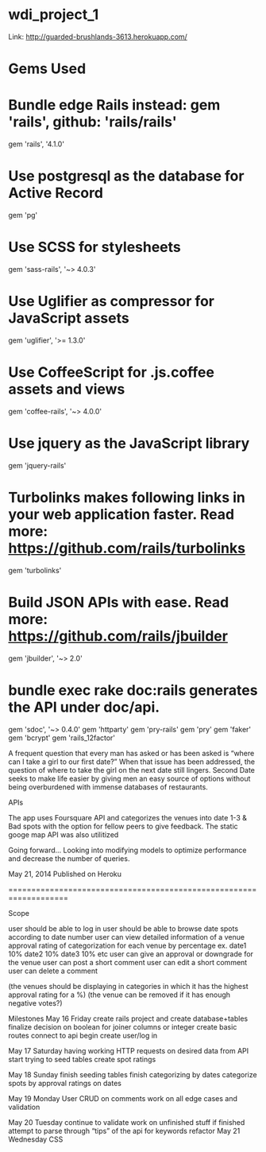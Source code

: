 wdi_project_1
=============

Link:  http://guarded-brushlands-3613.herokuapp.com/

Gems Used
=============
# Bundle edge Rails instead: gem 'rails', github: 'rails/rails'
gem 'rails', '4.1.0'
# Use postgresql as the database for Active Record
gem 'pg'
# Use SCSS for stylesheets
gem 'sass-rails', '~> 4.0.3'
# Use Uglifier as compressor for JavaScript assets
gem 'uglifier', '>= 1.3.0'
# Use CoffeeScript for .js.coffee assets and views
gem 'coffee-rails', '~> 4.0.0'
# Use jquery as the JavaScript library
gem 'jquery-rails'
# Turbolinks makes following links in your web application faster. Read more: https://github.com/rails/turbolinks
gem 'turbolinks'
# Build JSON APIs with ease. Read more: https://github.com/rails/jbuilder
gem 'jbuilder', '~> 2.0'
# bundle exec rake doc:rails generates the API under doc/api.
gem 'sdoc', '~> 0.4.0'
gem 'httparty'
gem 'pry-rails'
gem 'pry'
gem 'faker'
gem 'bcrypt'
gem 'rails_12factor'

A frequent question that every man has asked or has been asked is “where can I take a girl to our first date?”  When that issue has been addressed, the question of where to take the girl on the next date still lingers.  Second Date seeks to make life easier by giving men an easy source of options without being overburdened with immense databases of restaurants. 

APIs

The app uses Foursquare API and categorizes the venues into date 1-3 & Bad spots with the option for fellow peers to give feedback.  The static googe map API was also utilitized

Going forward...
Looking into modifying models to optimize performance and decrease the number of queries.


May 21, 2014
Published on Heroku


===================================================================

Scope

user should be able to log in
user should be able to browse date spots according to date number
user can view detailed information of a venue
approval rating of categorization for each venue by percentage
ex. date1 10% date2 10% date3 10% etc
user can give an approval or downgrade for the venue
user can post a short comment
user can edit a short comment
user can delete a comment

(the venues should be displaying in categories in which it has the highest approval rating for a %)
(the venue can be removed if it has enough negative votes?)


Milestones
May 16 Friday
create rails project and create database+tables
finalize decision on boolean for joiner columns or integer
create basic routes
connect to api
begin create user/log in

May 17 Saturday
having working HTTP requests on desired data from API
start trying to seed tables
create spot ratings


May 18 Sunday
finish seeding tables
finish categorizing by dates
categorize spots by approval ratings on dates

May 19 Monday
User CRUD on comments
work on all edge cases and validation

May 20 Tuesday
continue to validate
work on unfinished stuff
if finished attempt to parse through “tips” of the api for keywords
refactor
May 21 Wednesday
CSS

